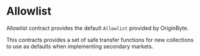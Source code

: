# Allowlist

Allowlist contract provides the default `Allowlist` provided by OriginByte.

This contracts provides a set of safe transfer functions for new collections to use as defaults when implementing secondary markets.
